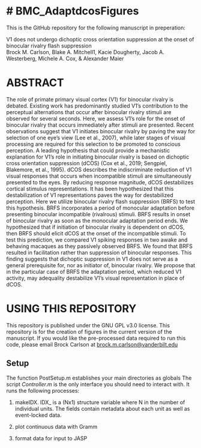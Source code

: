 # # BMC_AdaptdcosFigures
This is the GitHub repository for the following manuscript in preperation:

V1 does not undergo dichoptic cross orientation suppression at the onset of binocular rivalry flash suppression						
Brock M. Carlson, Blake A. Mitchell1, Kacie Dougherty, Jacob A. Westerberg, Michele A. Cox, & Alexander Maier

# ABSTRACT 
The role of primate primary visual cortex (V1) for binocular rivalry is debated. Existing work has predominantly studied V1’s contribution to the perceptual alternations that occur after binocular rivalry stimuli are observed for several seconds. Here, we assess V1’s role for the onset of binocular rivalry that occurs immediately after stimuli are presented. Recent observations suggest that V1 initiates binocular rivalry by paving the way for selection of one eye’s view (Lee et al., 2007), while later stages of visual processing are required for this selection to be promoted to conscious perception. A leading hypothesis that could provide a mechanistic explanation for V1’s role in initiating binocular rivalry is based on dichoptic cross orientation suppression (dCOS) (Cox et al., 2019; Sengpiel, Blakemore, et al., 1995). dCOS describes the indiscriminate reduction of V1 visual responses that occurs when incompatible stimuli are simultaneously presented to the eyes. By reducing response magnitude, dCOS destabilizes cortical stimulus representations. It has been hypothesized that this destabilization of V1 representations paves the way for destabilized perception. Here we utilize binocular rivalry flash suppression (BRFS) to test this hypothesis. BRFS incorporates a period of monocular adaptation before presenting binocular incompatible (rivalrous) stimuli. BRFS results in onset of binocular rivalry as soon as the monocular adaptation period ends. We hypothesized that if initiation of binocular rivalry is dependent on dCOS, then BRFS should elicit dCOS at the onset of the incompatible stimuli. To test this prediction, we compared V1 spiking responses in two awake and behaving macaques as they passively observed BRFS. We found that BRFS resulted in facilitation rather than suppression of binocular responses. This finding suggests that dichoptic suppression in V1 does not serve as a general prerequisite for, nor as initiator of, binocular rivalry. We propose that in the particular case of BRFS the adaptation period, which reduced V1 activity, may adequality destabilize V1’s visual representation in place of dCOS. 

# USING THIS REPOSITORY
This repository is published under the GNU GPL v3.0 license.
This repository is for the creation of figures in the current version of
the manuscript. If you would like the pre-processed data required to run
this code, please email Brock Carlson at brock.m.carlson@vanderbilt.edu

## Setup
The function PostSetup.m establishes your main directories as globals
The script *Controller.m* is the only interface you should need to interact
with. It runs the following processes:

1. makeIDX. IDX_ is a (Nx1) structure variable where N in the number of
individual units. The fields contain metadata about each unit as well as 
event-locked data.

2. plot continuous data with Gramm

3. format data for input to JASP
 